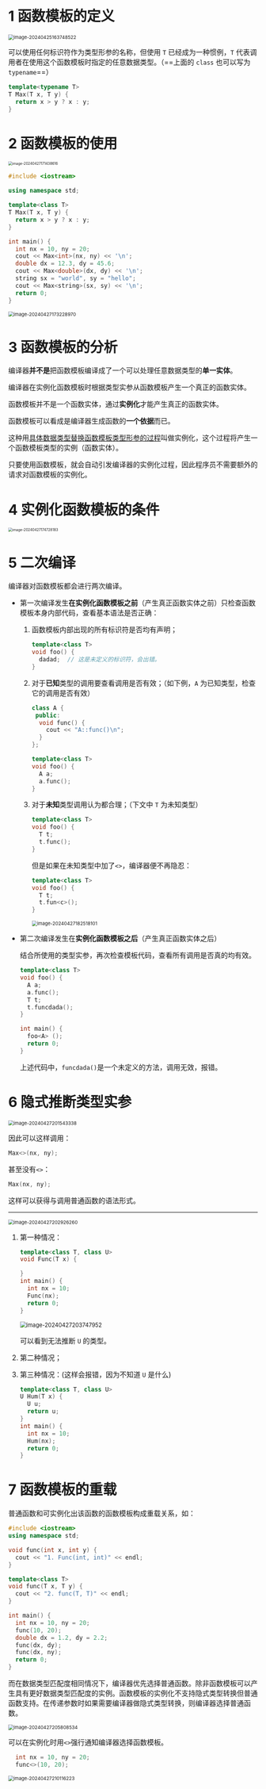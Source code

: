 # 1 函数模板的定义

<img src="https://leafalice-image.oss-cn-hangzhou.aliyuncs.com/img/image-20240425163748522.png" alt="image-20240425163748522" style="zoom:67%;" />

可以使用任何标识符作为类型形参的名称，但使用 `T` 已经成为一种惯例，`T` 代表调用者在使用这个函数模板时指定的任意数据类型。（==上面的 `class` 也可以写为 `typename`==）

```cpp
template<typename T>
T Max(T x, T y) {
  return x > y ? x : y;
}
```

# 2 函数模板的使用

<img src="https://leafalice-image.oss-cn-hangzhou.aliyuncs.com/img/image-20240427171438616.png" alt="image-20240427171438616" style="zoom:50%;" />

```cpp
#include <iostream>

using namespace std;

template<class T>
T Max(T x, T y) {
  return x > y ? x : y;
}

int main() {
  int nx = 10, ny = 20;
  cout << Max<int>(nx, ny) << '\n';
  double dx = 12.3, dy = 45.6;
  cout << Max<double>(dx, dy) << '\n';
  string sx = "world", sy = "hello";
  cout << Max<string>(sx, sy) << '\n';
  return 0;
}
```

<img src="https://leafalice-image.oss-cn-hangzhou.aliyuncs.com/img/image-20240427173228970.png" alt="image-20240427173228970" style="zoom:67%;" />

# 3 函数模板的分析

编译器**并不是**把函数模板编译成了一个可以处理任意数据类型的**单一实体**。

编译器在实例化函数模板时根据类型实参从函数模板产生一个真正的函数实体。

函数模板并不是一个函数实体，通过**实例化**才能产生真正的函数实体。

函数模板可以看成是编译器生成函数的**一个依据**而已。

这种用<u>具体数据类型替换函数模板类型形参的过程</u>叫做实例化，这个过程将产生一个函数模板类型的实例（函数实体）。

只要使用函数模板，就会自动引发编译器的实例化过程，因此程序员不需要额外的请求对函数模板的实例化。

# 4 实例化函数模板的条件

<img src="https://leafalice-image.oss-cn-hangzhou.aliyuncs.com/img/image-20240427174728183.png" alt="image-20240427174728183" style="zoom:50%;" />

# 5 二次编译

编译器对函数模板都会进行两次编译。

- 第一次编译发生**在实例化函数模板之前**（产生真正函数实体之前）只检查函数模板本身内部代码，查看基本语法是否正确：

  1. 函数模板内部出现的所有标识符是否均有声明；

     ```cpp
     template<class T>
     void foo() {
       dadad;  // 这是未定义的标识符，会出错。
     }
     ```

  2. 对于**已知**类型的调用要查看调用是否有效；（如下例，`A` 为已知类型，检查它的调用是否有效）

     ```cpp
     class A {
      public:
       void func() {
         cout << "A::func()\n";
       }
     };
     
     template<class T>
     void foo() {
       A a;
       a.func();
     }
     ```

  3. 对于**未知**类型调用认为都合理；（下文中 `T` 为未知类型）

     ```cpp
     template<class T>
     void foo() {
       T t;
       t.func();
     }
     ```

     但是如果在未知类型中加了`<>`，编译器便不再隐忍：

     ```c++
     template<class T>
     void foo() {
       T t;
       t.fun<c>();
     }
     ```

     <img src="https://leafalice-image.oss-cn-hangzhou.aliyuncs.com/img/image-20240427182518101.png" alt="image-20240427182518101" style="zoom:67%;" />

- 第二次编译发生在**实例化函数模板之后**（产生真正函数实体之后）

  结合所使用的类型实参，再次检查模板代码，查看所有调用是否真的均有效。

  ```cpp
  template<class T>
  void foo() {
    A a;
    a.func();
    T t;
    t.funcdada();
  }
  
  int main() {
    foo<A> ();
    return 0;
  }
  ```

  上述代码中，`funcdada()`是一个未定义的方法，调用无效，报错。

# 6 隐式推断类型实参

<img src="https://leafalice-image.oss-cn-hangzhou.aliyuncs.com/img/image-20240427201543338.png" alt="image-20240427201543338" style="zoom: 67%;" />

因此可以这样调用：

```cpp
Max<>(nx, ny);
```

甚至没有`<>`：

```cpp
Max(nx, ny);
```

这样可以获得与调用普通函数的语法形式。

---

<img src="https://leafalice-image.oss-cn-hangzhou.aliyuncs.com/img/image-20240427202926260.png" alt="image-20240427202926260" style="zoom:67%;" />

1. 第一种情况：

   ```cpp
   template<class T, class U>
   void Func(T x) {
   
   }
   int main() {
     int nx = 10;
     Func(nx);
     return 0;
   }
   ```

   <img src="https://leafalice-image.oss-cn-hangzhou.aliyuncs.com/img/image-20240427203747952.png" alt="image-20240427203747952" style="zoom:80%;" />

   可以看到无法推断 `U` 的类型。

2. 第二种情况；

3. 第三种情况：(这样会报错，因为不知道 `U` 是什么)

   ```cpp
   template<class T, class U>
   U Hum(T x) {
     U u;
     return u;
   }
   int main() {
     int nx = 10;
     Hum(nx);
     return 0;
   }
   ```

# 7 函数模板的重载

普通函数和可实例化出该函数的函数模板构成重载关系，如：

```cpp
#include <iostream>
using namespace std;

void func(int x, int y) {
  cout << "1. Func(int, int)" << endl;
}

template<class T>
void func(T x, T y) {
  cout << "2. func(T, T)" << endl;
}

int main() {
  int nx = 10, ny = 20;
  func(10, 20);
  double dx = 1.2, dy = 2.2;
  func(dx, dy);
  func(dx, ny);
  return 0;
}
```

而在数据类型匹配度相同情况下，编译器优先选择普通函数。除非函数模板可以产生具有更好数据类型匹配度的实例。函数模板的实例化不支持隐式类型转换但普通函数支持。在传递参数时如果需要编译器做隐式类型转换，则编译器选择普通函数。

<img src="https://leafalice-image.oss-cn-hangzhou.aliyuncs.com/img/image-20240427205808534.png" alt="image-20240427205808534" style="zoom:67%;" />

可以在实例化时用`<>`强行通知编译器选择函数模板。

```cpp
  int nx = 10, ny = 20;
  func<>(10, 20);
```

<img src="https://leafalice-image.oss-cn-hangzhou.aliyuncs.com/img/image-20240427210116223.png" alt="image-20240427210116223" style="zoom:67%;" />

